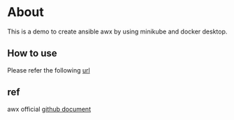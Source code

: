 # About

This is a demo to create ansible awx by using minikube and docker desktop.

## How to use

Please refer the following [url](https://www.s-toki.net/it/running-ansible-awx/)

## ref

awx official [github document](https://github.com/ansible/awx-operator#creating-a-minikube-cluster-for-testing)
